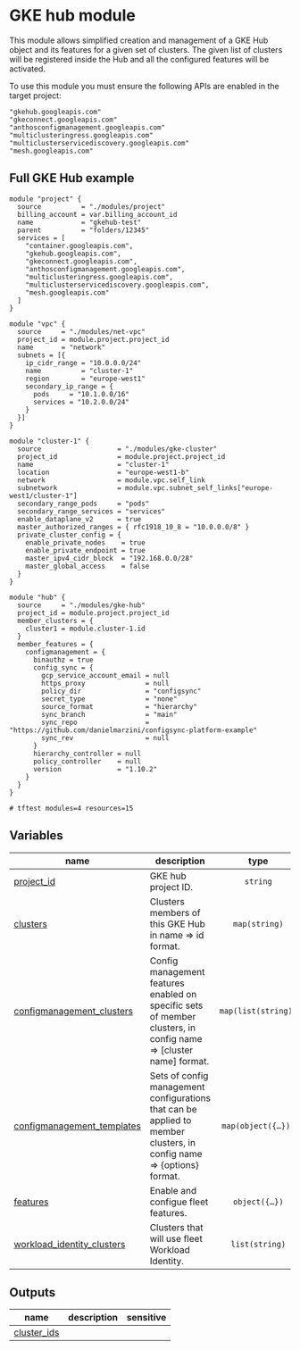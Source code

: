 # GKE hub module

This module allows simplified creation and management of a GKE Hub object and its features for a given set of clusters. The given list of clusters will be registered inside the Hub and all the configured features will be activated.

To use this module you must ensure the following APIs are enabled in the target project:
```
"gkehub.googleapis.com"
"gkeconnect.googleapis.com"
"anthosconfigmanagement.googleapis.com"
"multiclusteringress.googleapis.com"
"multiclusterservicediscovery.googleapis.com"
"mesh.googleapis.com"
```

## Full GKE Hub example

```hcl
module "project" {
  source          = "./modules/project"
  billing_account = var.billing_account_id
  name            = "gkehub-test"
  parent          = "folders/12345"
  services = [
    "container.googleapis.com",
    "gkehub.googleapis.com",
    "gkeconnect.googleapis.com",
    "anthosconfigmanagement.googleapis.com",
    "multiclusteringress.googleapis.com",
    "multiclusterservicediscovery.googleapis.com",
    "mesh.googleapis.com"
  ]
}

module "vpc" {
  source     = "./modules/net-vpc"
  project_id = module.project.project_id
  name       = "network"
  subnets = [{
    ip_cidr_range = "10.0.0.0/24"
    name          = "cluster-1"
    region        = "europe-west1"
    secondary_ip_range = {
      pods     = "10.1.0.0/16"
      services = "10.2.0.0/24"
    }
  }]
}

module "cluster-1" {
  source                   = "./modules/gke-cluster"
  project_id               = module.project.project_id
  name                     = "cluster-1"
  location                 = "europe-west1-b"
  network                  = module.vpc.self_link
  subnetwork               = module.vpc.subnet_self_links["europe-west1/cluster-1"]
  secondary_range_pods     = "pods"
  secondary_range_services = "services"
  enable_dataplane_v2      = true
  master_authorized_ranges = { rfc1918_10_8 = "10.0.0.0/8" }
  private_cluster_config = {
    enable_private_nodes    = true
    enable_private_endpoint = true
    master_ipv4_cidr_block  = "192.168.0.0/28"
    master_global_access    = false
  }
}

module "hub" {
  source     = "./modules/gke-hub"
  project_id = module.project.project_id
  member_clusters = {
    cluster1 = module.cluster-1.id
  }
  member_features = {
    configmanagement = {
      binauthz = true
      config_sync = {
        gcp_service_account_email = null
        https_proxy               = null
        policy_dir                = "configsync"
        secret_type               = "none"
        source_format             = "hierarchy"
        sync_branch               = "main"
        sync_repo                 = "https://github.com/danielmarzini/configsync-platform-example"
        sync_rev                  = null
      }
      hierarchy_controller = null
      policy_controller    = null
      version              = "1.10.2"
    }
  }
}

# tftest modules=4 resources=15
```
<!-- BEGIN TFDOC -->

## Variables

| name | description | type | required | default |
|---|---|:---:|:---:|:---:|
| [project_id](variables.tf#L87) | GKE hub project ID. | <code>string</code> | ✓ |  |
| [clusters](variables.tf#L17) | Clusters members of this GKE Hub in name => id format. | <code>map&#40;string&#41;</code> |  | <code>&#123;&#125;</code> |
| [configmanagement_clusters](variables.tf#L24) | Config management features enabled on specific sets of member clusters, in config name => [cluster name] format. | <code>map&#40;list&#40;string&#41;&#41;</code> |  | <code>&#123;&#125;</code> |
| [configmanagement_templates](variables.tf#L31) | Sets of config management configurations that can be applied to member clusters, in config name => {options} format. | <code title="map&#40;object&#40;&#123;&#10;  binauthz &#61; bool&#10;  config_sync &#61; object&#40;&#123;&#10;    git &#61; object&#40;&#123;&#10;      gcp_service_account_email &#61; string&#10;      https_proxy               &#61; string&#10;      policy_dir                &#61; string&#10;      secret_type               &#61; string&#10;      sync_branch               &#61; string&#10;      sync_repo                 &#61; string&#10;      sync_rev                  &#61; string&#10;      sync_wait_secs            &#61; number&#10;    &#125;&#41;&#10;    prevent_drift &#61; string&#10;    source_format &#61; string&#10;  &#125;&#41;&#10;  hierarchy_controller &#61; object&#40;&#123;&#10;    enable_hierarchical_resource_quota &#61; bool&#10;    enable_pod_tree_labels             &#61; bool&#10;  &#125;&#41;&#10;  policy_controller &#61; object&#40;&#123;&#10;    audit_interval_seconds     &#61; number&#10;    exemptable_namespaces      &#61; list&#40;string&#41;&#10;    log_denies_enabled         &#61; bool&#10;    referential_rules_enabled  &#61; bool&#10;    template_library_installed &#61; bool&#10;  &#125;&#41;&#10;  version &#61; string&#10;&#125;&#41;&#41;">map&#40;object&#40;&#123;&#8230;&#125;&#41;&#41;</code> |  | <code>&#123;&#125;</code> |
| [features](variables.tf#L66) | Enable and configue fleet features. | <code title="object&#40;&#123;&#10;  cloudrun               &#61; bool&#10;  configmanagement       &#61; bool&#10;  identity-service       &#61; bool&#10;  ingress                &#61; string&#10;  multi-cluster-services &#61; bool&#10;  servicemesh            &#61; bool&#10;&#125;&#41;">object&#40;&#123;&#8230;&#125;&#41;</code> |  | <code title="&#123;&#10;  cloudrun               &#61; false&#10;  configmanagement       &#61; false&#10;  identity-service       &#61; false&#10;  ingress                &#61; null&#10;  mesh                   &#61; false&#10;  multi-cluster-services &#61; false&#10;&#125;">&#123;&#8230;&#125;</code> |
| [workload_identity_clusters](variables.tf#L92) | Clusters that will use fleet Workload Identity. | <code>list&#40;string&#41;</code> |  | <code>&#91;&#93;</code> |

## Outputs

| name | description | sensitive |
|---|---|:---:|
| [cluster_ids](outputs.tf#L17) |  |  |

<!-- END TFDOC -->
